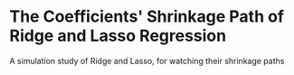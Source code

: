# The Coefficients' Shrinkage Path of Ridge and Lasso Regression
A simulation study of Ridge and Lasso, for watching their shrinkage paths

